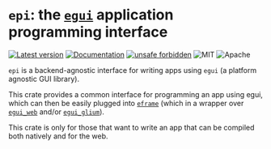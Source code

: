 # `epi`: the [`egui`](https://github.com/emilk/egui) application programming interface

[![Latest version](https://img.shields.io/crates/v/epi.svg)](https://crates.io/crates/epi)
[![Documentation](https://docs.rs/epi/badge.svg)](https://docs.rs/epi)
[![unsafe forbidden](https://img.shields.io/badge/unsafe-forbidden-success.svg)](https://github.com/rust-secure-code/safety-dance/)
![MIT](https://img.shields.io/badge/license-MIT-blue.svg)
![Apache](https://img.shields.io/badge/license-Apache-blue.svg)

`epi` is a backend-agnostic interface for writing apps using `egui` (a platform agnostic GUI library).

This crate provides a common interface for programming an app using egui, which can then be easily plugged into [`eframe`](https://github.com/emilk/egui/tree/master/eframe) (which in a wrapper over  [`egui_web`](https://crates.io/crates/egui_web) and/or [`egui_glium`](https://crates.io/crates/egui_glium)).

This crate is only for those that want to write an app that can be compiled both natively and for the web.

